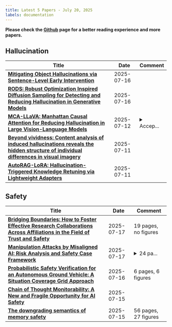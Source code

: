 ```yaml
---
title: Latest 5 Papers - July 20, 2025
labels: documentation
---
```

**Please check the [Github](https://github.com/dingyue772/DailyArxiv) page for a better reading experience and more papers.**

## Hallucination
| **Title** | **Date** | **Comment** |
| --- | --- | --- |
| **[Mitigating Object Hallucinations via Sentence-Level Early Intervention](http://arxiv.org/abs/2507.12455v1)** | 2025-07-16 |  |
| **[RODS: Robust Optimization Inspired Diffusion Sampling for Detecting and Reducing Hallucination in Generative Models](http://arxiv.org/abs/2507.12201v1)** | 2025-07-16 |  |
| **[MCA-LLaVA: Manhattan Causal Attention for Reducing Hallucination in Large Vision-Language Models](http://arxiv.org/abs/2507.09184v1)** | 2025-07-12 | <details><summary>Accep...</summary><p>Accepted in ACM MM 2025</p></details> |
| **[Beyond vividness: Content analysis of induced hallucinations reveals the hidden structure of individual differences in visual imagery](http://arxiv.org/abs/2507.09011v1)** | 2025-07-11 |  |
| **[AutoRAG-LoRA: Hallucination-Triggered Knowledge Retuning via Lightweight Adapters](http://arxiv.org/abs/2507.10586v1)** | 2025-07-11 |  |

## Safety
| **Title** | **Date** | **Comment** |
| --- | --- | --- |
| **[Bridging Boundaries: How to Foster Effective Research Collaborations Across Affiliations in the Field of Trust and Safety](http://arxiv.org/abs/2507.13008v1)** | 2025-07-17 | 19 pages, no figures |
| **[Manipulation Attacks by Misaligned AI: Risk Analysis and Safety Case Framework](http://arxiv.org/abs/2507.12872v1)** | 2025-07-17 | <details><summary>24 pa...</summary><p>24 pages (14 pages main text, 4 pages bibliography, 6 pages appendices), 3 figures</p></details> |
| **[Probabilistic Safety Verification for an Autonomous Ground Vehicle: A Situation Coverage Grid Approach](http://arxiv.org/abs/2507.12158v1)** | 2025-07-16 | 6 pages, 6 figures |
| **[Chain of Thought Monitorability: A New and Fragile Opportunity for AI Safety](http://arxiv.org/abs/2507.11473v1)** | 2025-07-15 |  |
| **[The downgrading semantics of memory safety](http://arxiv.org/abs/2507.11282v1)** | 2025-07-15 | 56 pages, 27 figures |

